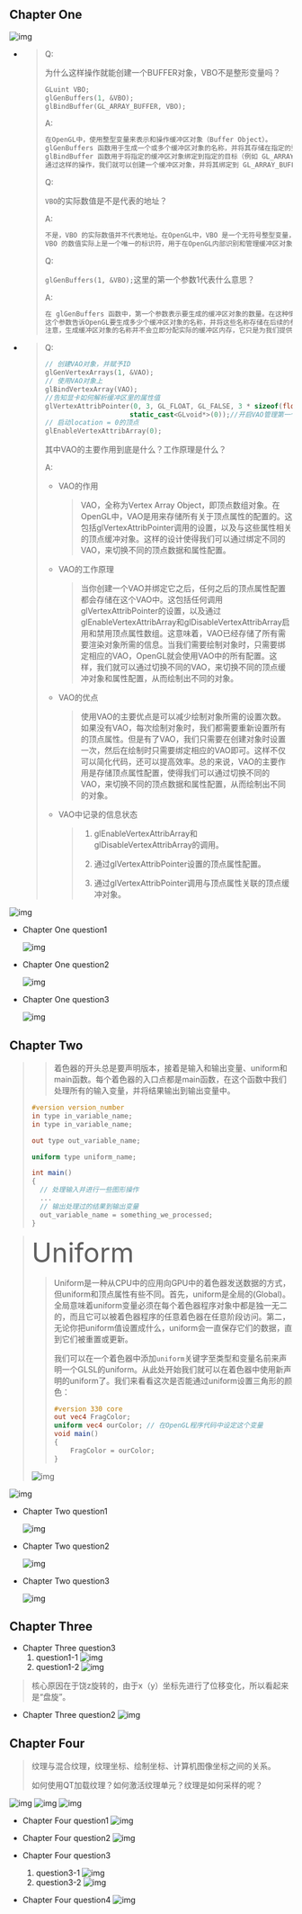 ## Chapter One

![img](images/2023-10-10%2000-43-00.png)



-   >   Q: 
    >
    >   为什么这样操作就能创建一个BUFFER对象，VBO不是整形变量吗？
    >
    >   ```c++
    >   GLuint VBO;
    >   glGenBuffers(1, &VBO);
    >   glBindBuffer(GL_ARRAY_BUFFER, VBO); 
    >   ```
    >
    >   A:
    >
    >   ```tex
    >   在OpenGL中，使用整型变量来表示和操作缓冲区对象（Buffer Object）。
    >   glGenBuffers 函数用于生成一个或多个缓冲区对象的名称，并将其存储在指定的整型变量中。在这里，VBO 是一个整型变量，用于存储生成的缓冲区对象的名称。
    >   glBindBuffer 函数用于将指定的缓冲区对象绑定到指定的目标（例如 GL_ARRAY_BUFFER）。在这里，VBO 存储的缓冲区对象名称将被绑定到 GL_ARRAY_BUFFER 目标上。
    >   通过这样的操作，我们就可以创建一个缓冲区对象，并将其绑定到 GL_ARRAY_BUFFER 目标上，以便后续的操作可以针对该缓冲区对象进行。
    >   ```
    >
    >   Q: 
    >
    >   `VBO`的实际数值是不是代表的地址？
    >
    >   A:
    >
    >   ```tex
    >   不是，VBO 的实际数值并不代表地址。在OpenGL中，VBO 是一个无符号整型变量，用于表示缓冲区对象的名称（ID）。这个名称是由OpenGL生成的，它只是一个标识符，用于引用和操作缓冲区对象。
    >   VBO 的数值实际上是一个唯一的标识符，用于在OpenGL内部识别和管理缓冲区对象。这个数值并不代表内存地址或者其他实际的物理存储位置。在使用VBO时，我们通过将其绑定到特定的目标上，来告诉OpenGL我们要操作的是哪个缓冲区对象。OpenGL根据VBO的数值来查找并操作对应的缓冲区对象。
    >   ```
    >
    >   Q: 
    >
    >   `glGenBuffers(1, &VBO);`这里的第一个参数1代表什么意思？
    >
    >   A: 
    >
    >   ```tex
    >   在 glGenBuffers 函数中，第一个参数表示要生成的缓冲区对象的数量。在这种情况下，传递的值为1，表示我们要生成一个缓冲区对象。
    >   这个参数告诉OpenGL要生成多少个缓冲区对象的名称，并将这些名称存储在后续的参数中。在这里，我们只需要一个缓冲区对象，所以传递的值是1。如果我们需要生成多个缓冲区对象的名称，可以将这个参数的值相应地设置为大于1的数值。
    >   注意，生成缓冲区对象的名称并不会立即分配实际的缓冲区内存，它只是为我们提供一个标识符，用于引用和操作缓冲区对象。实际的内存分配发生在后续的操作中，例如通过 glBufferData 函数将数据传递给缓冲区对象。
    >   ```
    >
    >   

-   >   Q:
    >
    >   ```c++
    >   // 创建VAO对象，并赋予ID
    >   glGenVertexArrays(1, &VAO);
    >   // 使用VAO对象上
    >   glBindVertexArray(VAO);
    >   //告知显卡如何解析缓冲区里的属性值
    >   glVertexAttribPointer(0, 3, GL_FLOAT, GL_FALSE, 3 * sizeof(float),
    >                        static_cast<GLvoid*>(0));//开启VAO管理第一个属性值
    >   // 启动location = 0的顶点
    >   glEnableVertexAttribArray(0);
    >   ```
    >
    >   其中VAO的主要作用到底是什么？工作原理是什么？
    >
    >   A:
    >
    >   -   VAO的作用
    >
    >       >   VAO，全称为Vertex Array Object，即顶点数组对象。在OpenGL中，VAO是用来存储所有关于顶点属性的配置的。这包括glVertexAttribPointer调用的设置，以及与这些属性相关的顶点缓冲对象。这样的设计使得我们可以通过绑定不同的VAO，来切换不同的顶点数据和属性配置。
    >
    >   -   VAO的工作原理
    >
    >       >   当你创建一个VAO并绑定它之后，任何之后的顶点属性配置都会存储在这个VAO中。这包括任何调用glVertexAttribPointer的设置，以及通过glEnableVertexAttribArray和glDisableVertexAttribArray启用和禁用顶点属性数组。这意味着，VAO已经存储了所有需要渲染对象所需的信息。当我们需要绘制对象时，只需要绑定相应的VAO，OpenGL就会使用VAO中的所有配置。这样，我们就可以通过切换不同的VAO，来切换不同的顶点缓冲对象和属性配置，从而绘制出不同的对象。
    >
    >   -   VAO的优点
    >
    >       >   使用VAO的主要优点是可以减少绘制对象所需的设置次数。如果没有VAO，每次绘制对象时，我们都需要重新设置所有的顶点属性。但是有了VAO，我们只需要在创建对象时设置一次，然后在绘制时只需要绑定相应的VAO即可。这样不仅可以简化代码，还可以提高效率。总的来说，VAO的主要作用是存储顶点属性配置，使得我们可以通过切换不同的VAO，来切换不同的顶点数据和属性配置，从而绘制出不同的对象。
    >
    >   -   VAO中记录的信息状态
    >
    >       >   1.   glEnableVertexAttribArray和glDisableVertexAttribArray的调用。
    >       >
    >       >   2.   通过glVertexAttribPointer设置的顶点属性配置。
    >       >
    >       >   3.   通过glVertexAttribPointer调用与顶点属性关联的顶点缓冲对象。

![img](images/2023-10-11%2023-11-00.png)

-   Chapter One question1

    ![img](images/chapter-one-question1.jpg)

-   Chapter One question2

    ![img](images/chapter-one-question2.jpg)

-   Chapter One question3

    ![img](images/chapter-one-question3.jpg)





## Chapter Two

>   >   着色器的开头总是要声明版本，接着是输入和输出变量、uniform和main函数。每个着色器的入口点都是main函数，在这个函数中我们处理所有的输入变量，并将结果输出到输出变量中。
>
>   ```GLSL
>   #version version_number
>   in type in_variable_name;
>   in type in_variable_name;
>   
>   out type out_variable_name;
>   
>   uniform type uniform_name;
>   
>   int main()
>   {
>     // 处理输入并进行一些图形操作
>     ...
>     // 输出处理过的结果到输出变量
>     out_variable_name = something_we_processed;
>   }
>   ```

>   <font size=20>Uniform</font>
>
>   >   Uniform是一种从CPU中的应用向GPU中的着色器发送数据的方式，但uniform和顶点属性有些不同。首先，uniform是全局的(Global)。全局意味着uniform变量必须在每个着色器程序对象中都是独一无二的，而且它可以被着色器程序的任意着色器在任意阶段访问。第二，无论你把uniform值设置成什么，uniform会一直保存它们的数据，直到它们被重置或更新。
>   >
>   >   我们可以在一个着色器中添加`uniform`关键字至类型和变量名前来声明一个GLSL的uniform。从此处开始我们就可以在着色器中使用新声明的uniform了。我们来看看这次是否能通过uniform设置三角形的颜色：
>   >
>   >   ```GLSL
>   >   #version 330 core
>   >   out vec4 FragColor;
>   >   uniform vec4 ourColor; // 在OpenGL程序代码中设定这个变量
>   >   void main()
>   >   {
>   >       FragColor = ourColor;
>   >   }
>   >   ```
>
>   ![img](https://raw.githubusercontent.com/cockmake/OpenGL-Qt/main/images/2023-10-12%2022-12-00.gif)

![img](images/2023-10-12%2022-04-00.jpg)

-   Chapter Two question1

    ![img](images/chapter-two-question1.png)

-   Chapter Two question2

    ![img](https://raw.githubusercontent.com/cockmake/OpenGL-Qt/main/images/chapter-two-question2.gif)

-   Chapter Two question3

    ![img](images/chapter-two-question3.png)

## Chapter Three

- Chapter Three question3
    1. question1-1
        ![img](https://raw.githubusercontent.com/cockmake/OpenGL-Qt/main/images/chapter-three-question1-1.gif)
    2. question1-2
        ![img](https://raw.githubusercontent.com/cockmake/OpenGL-Qt/main/images/chapter-three-question1-2.gif)
> 核心原因在于饶z旋转的，由于x（y）坐标先进行了位移变化，所以看起来是“盘旋”。

- Chapter Three question2
    ![img](https://raw.githubusercontent.com/cockmake/OpenGL-Qt/main/images/chapter-three-question2.gif)


## Chapter Four

> 纹理与混合纹理，纹理坐标、绘制坐标、计算机图像坐标之间的关系。
> 
> 如何使用QT加载纹理？如何激活纹理单元？纹理是如何采样的呢？


![img](images/2023-10-14%2012-35-00.png)
![img](images/2023-10-14%2012-36-00.png)
![img](images/2023-10-14%2014-52-00.png)

- Chapter Four question1
    ![img](images/chapter-four-question1.png)

- Chapter Four question2
    ![img](images/chapter-four-question2.png)

- Chapter Four question3
    1. question3-1
        ![img](images/chapter-four-question3-1.png)
    2. question3-2
        ![img](images/chapter-four-question3-2.png)

- Chapter Four question4
    ![img](https://raw.githubusercontent.com/cockmake/OpenGL-Qt/main/images/chapter-four-question4.gif)